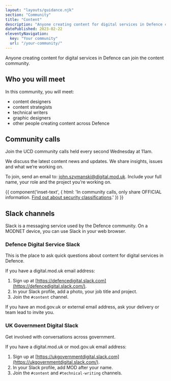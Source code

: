 ```yaml
---
layout: "layouts/guidance.njk"
section: "Community"
title: "Content"
description: "Anyone creating content for digital services in Defence can join the content community. Find out how to get involved."
datePublished: 2023-02-22
eleventyNavigation:
  key: "Your community"
  url: "/your-community/"
---
```


Anyone creating content for digital services in Defence can join the content community. 

## Who you will meet

In this community, you will meet:

- content designers
- content strategists 
- technical writers 
- graphic designers
- other people creating content across Defence

## Community calls

Join the UCD community calls held every second Wednesday at 11am.

We discuss the latest content news and updates. We share insights, issues and what we’re working on. 

To join, send an email to: [john.szymanski@digital.mod.uk](mailto:john.szymanski@digital.mod.uk?subject=Join%20content%20community%20calls). Include your full name, your role and the project you’re working on.

{{ component('inset-text', {
  html: 'In community calls, only share OFFICIAL information. <a href="/security-classifications/">Find out about security classifications</a>.'
}) }}

## Slack channels

Slack is a messaging service used by the Defence community. On a MODNET device, you can use Slack in your web browser.

### Defence Digital Service Slack

This is the place to ask quick questions about content for digital services in Defence.

If you have a digital.mod.uk email address:

1. Sign up at [https://defencedigital.slack.com](https://defencedigital.slack.com/).
2. In your Slack profile, add a photo, your job title and project.
3. Join the <code>#content</code> channel.

If you have an mod.gov.uk or external email address, ask your delivery or team lead to invite you.

### UK Government Digital Slack

Get involved with conversations across government. 

If you have a digital.mod.uk or mod.gov.uk email address:

1. Sign up at [https://ukgovernmentdigital.slack.com](https://ukgovernmentdigital.slack.com/).
2. In your Slack profile, add MOD after your name.
3. Join the <code>#content</code> and <code>#technical-writing</code> channels.
